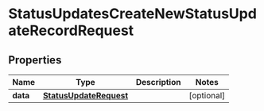 

# StatusUpdatesCreateNewStatusUpdateRecordRequest


## Properties

| Name | Type | Description | Notes |
|------------ | ------------- | ------------- | -------------|
|**data** | [**StatusUpdateRequest**](StatusUpdateRequest.md) |  |  [optional] |



